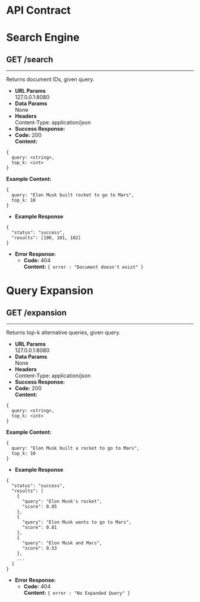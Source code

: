 # API Contract

# Search Engine

## GET /search
---
  Returns document IDs, given query.
* **URL Params**  
  127.0.0.1:8080
* **Data Params**  
  None
* **Headers**  
  Content-Type: application/json  
* **Success Response:**  
* **Code:** 200  
  **Content:**  
```
{
  query: <string>,
  top_k: <int>
}
```

  **Example Content:**  
```
{
  query: "Elon Musk built rocket to go to Mars",
  top_k: 10
}
```

* **Example Response**  
```
{
  "status": "success",
  "results": [100, 101, 102]
}
```
* **Error Response:**  
  * **Code:** 404  
  **Content:** `{ error : "Document doesn't exist" }`  

# Query Expansion

## GET /expansion
----
  Returns top-k alternative queries, given query.
* **URL Params**  
  127.0.0.1:8080
* **Data Params**  
  None
* **Headers**  
  Content-Type: application/json  
* **Success Response:**  
* **Code:** 200  
  **Content:**  
```
{
  query: <string>,
  top_k: <int>
}
```

  **Example Content:**  
```
{
  query: "Elon Musk built a rocket to go to Mars",
  top_k: 10
}
```

* **Example Response**  
```
{
  "status": "success",
  "results": [
    {
      "query": "Elon Musk's rocket",
      "score": 0.85
    },
    {
      "query": "Elon Musk wants to go to Mars",
      "score": 0.81
    },
    {
      "query": "Elon Musk and Mars",
      "score": 0.53
    },
    ...
  ]
}

```
* **Error Response:**  
  * **Code:** 404  
  **Content:** `{ error : "No Expanded Query" }`  
